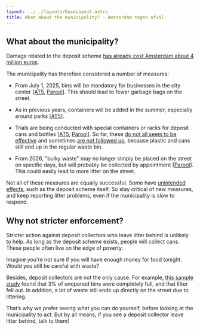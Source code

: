 ```yaml
---
layout: ../../layouts/BaseLayout.astro
title: What about the municipality? - Amsterdam tegen afval
---
```


## What about the municipality?

Damage related to the deposit scheme 
[has already cost Amsterdam about 4 million euros](https://www.at5.nl/nieuws/232025/schade-statiegeldzoekers-10-miljoen).

The municipality has therefore considered a number of measures:

- From July 1, 2025, bins will be mandatory for businesses in the city center
  \[[AT5](https://www.at5.nl/artikelen/232360/bedrijven-mogen-afval-niet-meer-in-plastic-zakken-op-straat-zetten),
    [Parool](https://www.parool.nl/amsterdam/nieuwe-maatregel-in-strijd-tegen-afval-ondernemers-moeten-vuilnis-in-kliko-s-dumpen~bcc57962/?referrer=https%3A%2F%2Fwww.google.com%2F)\]. This should lead to fewer garbage bags on the street.

- As in previous years, containers will be added in the summer, especially around parks \[[AT5](https://www.at5.nl/nieuws/233210/met-coaches-en-pizzagleuven-hoopt-gemeente-afvaloverlast-in-zomer-tegen-te-gaan)\].

- Trials are being conducted with special containers or racks for deposit cans and bottles
  \[[AT5](https://www.instagram.com/reel/C8me4MLI9Fo/),
  [Parool](https://www.parool.nl/amsterdam/speciale-inzamelbakken-voor-blikjes-in-het-vondelpark-maar-weet-de-borrelaar-ze-te-vinden~bba15258/)\]. So far, these [do not all seem to be effective](https://www.nhnieuws.nl/nieuws/337571/amsterdammers-gaan-zelf-de-strijd-aan-tegen-door-statiegeld-zoekers-veroorzaakte-troep) and sometimes [are not followed up](https://www.parool.nl/amsterdam/zwerfafval-blijft-groot-probleem-in-amsterdam-met-name-in-binnenstad-en-zuidoost~bbf9af6f/), because plastic and cans still end up in the regular waste bin.

- From 2026, "bulky waste" may no longer simply be placed on the street on specific days, but will probably be collected by appointment
  \[[Parool](https://www.parool.nl/amsterdam/historische-verandering-in-amsterdam-grofvuil-mag-vanaf-2026-niet-meer-zomaar-op-straat~ba43f970/)\]. This could easily lead to more litter on the street.

Not all of these measures are equally successful. Some have [unintended effects](https://www.parool.nl/amsterdam/gemeente-roept-op-afval-begin-volgende-week-binnen-te-houden-vanwege-staking-bij-afvalverwerking~bcd73bdf/), such as the deposit scheme itself. So stay critical of new measures, and keep reporting litter problems, even if the municipality is slow to respond.


## Why not stricter enforcement?

Stricter action against deposit collectors who leave litter behind is unlikely to help. As long as the deposit scheme exists, people will collect cans. These people often live on the edge of poverty.

Imagine you're not sure if you will have enough money for food tonight. Would you still be careful with waste?

Besides, deposit collectors are not the only cause. For example, 
[this sample study](https://www.uu.nl/sites/default/files/Rapport%20Nationale%20Prullenbakteldag%202024.pdf) found that 3% of unopened bins were completely full, and that litter fell out. In addition, a lot of waste still ends up directly on the street due to littering.

That’s why we prefer seeing what you can do yourself, before looking at the municipality to act. 
But by all means, if you see a deposit collector leave litter behind, talk to them!